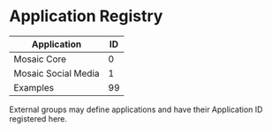 # Application Registry

| Application |  ID   |
|-------------|-------|
| Mosaic Core |     0 |
| Mosaic Social Media |    1 |
| Examples |    99 |

External groups may define applications and have their Application ID registered here.
